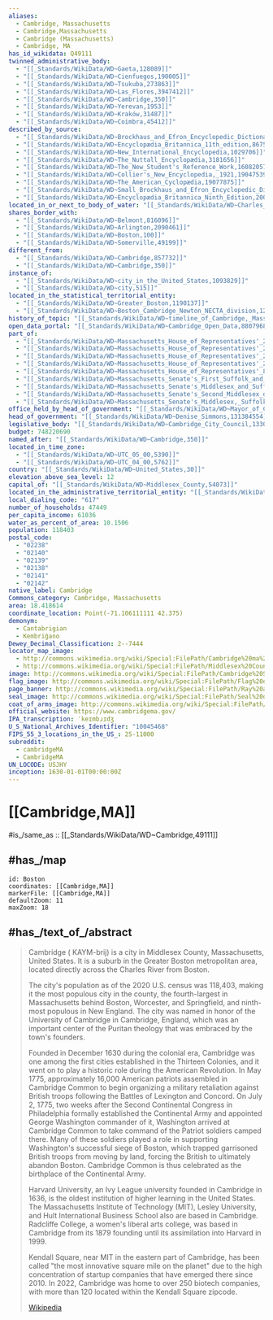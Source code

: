 ```yaml
---
aliases:
  - Cambridge, Massachusetts
  - Cambridge,Massachusetts
  - Cambridge (Massachusetts)
  - Cambridge, MA
has_id_wikidata: Q49111
twinned_administrative_body:
  - "[[_Standards/WikiData/WD~Gaeta,128089]]"
  - "[[_Standards/WikiData/WD~Cienfuegos,190005]]"
  - "[[_Standards/WikiData/WD~Tsukuba,273863]]"
  - "[[_Standards/WikiData/WD~Las_Flores,3947412]]"
  - "[[_Standards/WikiData/WD~Cambridge,350]]"
  - "[[_Standards/WikiData/WD~Yerevan,1953]]"
  - "[[_Standards/WikiData/WD~Kraków,31487]]"
  - "[[_Standards/WikiData/WD~Coimbra,45412]]"
described_by_source:
  - "[[_Standards/WikiData/WD~Brockhaus_and_Efron_Encyclopedic_Dictionary,602358]]"
  - "[[_Standards/WikiData/WD~Encyclopædia_Britannica_11th_edition,867541]]"
  - "[[_Standards/WikiData/WD~New_International_Encyclopedia,1029706]]"
  - "[[_Standards/WikiData/WD~The_Nuttall_Encyclopædia,3181656]]"
  - "[[_Standards/WikiData/WD~The_New_Student's_Reference_Work,16082057]]"
  - "[[_Standards/WikiData/WD~Collier's_New_Encyclopedia,_1921,19047539]]"
  - "[[_Standards/WikiData/WD~The_American_Cyclopædia,19077875]]"
  - "[[_Standards/WikiData/WD~Small_Brockhaus_and_Efron_Encyclopedic_Dictionary,19180675]]"
  - "[[_Standards/WikiData/WD~Encyclopædia_Britannica_Ninth_Edition,20096917]]"
located_in_or_next_to_body_of_water: "[[_Standards/WikiData/WD~Charles_River,794927]]"
shares_border_with:
  - "[[_Standards/WikiData/WD~Belmont,816096]]"
  - "[[_Standards/WikiData/WD~Arlington,2090461]]"
  - "[[_Standards/WikiData/WD~Boston,100]]"
  - "[[_Standards/WikiData/WD~Somerville,49199]]"
different_from:
  - "[[_Standards/WikiData/WD~Cambridge,857732]]"
  - "[[_Standards/WikiData/WD~Cambridge,350]]"
instance_of:
  - "[[_Standards/WikiData/WD~city_in_the_United_States,1093829]]"
  - "[[_Standards/WikiData/WD~city,515]]"
located_in_the_statistical_territorial_entity:
  - "[[_Standards/WikiData/WD~Greater_Boston,1190137]]"
  - "[[_Standards/WikiData/WD~Boston_Cambridge_Newton_NECTA_division,123565805]]"
history_of_topic: "[[_Standards/WikiData/WD~timeline_of_Cambridge,_Massachusetts_history,7805666]]"
open_data_portal: "[[_Standards/WikiData/WD~Cambridge_Open_Data,88079689]]"
part_of:
  - "[[_Standards/WikiData/WD~Massachusetts_House_of_Representatives'_25th_Middlesex_district,88098282]]"
  - "[[_Standards/WikiData/WD~Massachusetts_House_of_Representatives'_24th_Middlesex_district,88098281]]"
  - "[[_Standards/WikiData/WD~Massachusetts_House_of_Representatives'_26th_Middlesex_district,88098286]]"
  - "[[_Standards/WikiData/WD~Massachusetts_House_of_Representatives'_29th_Middlesex_district,88098291]]"
  - "[[_Standards/WikiData/WD~Massachusetts_House_of_Representatives'_8th_Suffolk_district,88098698]]"
  - "[[_Standards/WikiData/WD~Massachusetts_Senate's_First_Suffolk_and_Middlesex_district,88207005]]"
  - "[[_Standards/WikiData/WD~Massachusetts_Senate's_Middlesex_and_Suffolk_district,88207029]]"
  - "[[_Standards/WikiData/WD~Massachusetts_Senate's_Second_Middlesex_district,88207074]]"
  - "[[_Standards/WikiData/WD~Massachusetts_Senate's_Middlesex,_Suffolk,_and_Essex_district,89657972]]"
office_held_by_head_of_government: "[[_Standards/WikiData/WD~Mayor_of_Cambridge,_Massachusetts,109326499]]"
head_of_government: "[[_Standards/WikiData/WD~Denise_Simmons,131384554]]"
legislative_body: "[[_Standards/WikiData/WD~Cambridge_City_Council,133054988]]"
budget: 748220690
named_after: "[[_Standards/WikiData/WD~Cambridge,350]]"
located_in_time_zone:
  - "[[_Standards/WikiData/WD~UTC_05_00,5390]]"
  - "[[_Standards/WikiData/WD~UTC_04_00,5762]]"
country: "[[_Standards/WikiData/WD~United_States,30]]"
elevation_above_sea_level: 12
capital_of: "[[_Standards/WikiData/WD~Middlesex_County,54073]]"
located_in_the_administrative_territorial_entity: "[[_Standards/WikiData/WD~Middlesex_County,54073]]"
local_dialing_code: "617"
number_of_households: 47449
per_capita_income: 61036
water_as_percent_of_area: 10.1506
population: 118403
postal_code:
  - "02238"
  - "02140"
  - "02139"
  - "02138"
  - "02141"
  - "02142"
native_label: Cambridge
Commons_category: Cambridge, Massachusetts
area: 18.418614
coordinate_location: Point(-71.106111111 42.375)
demonym:
  - Cantabrigian
  - Kembriĝano
Dewey_Decimal_Classification: 2--7444
locator_map_image:
  - http://commons.wikimedia.org/wiki/Special:FilePath/Cambridge%20ma%20highlight.png
  - http://commons.wikimedia.org/wiki/Special:FilePath/Middlesex%20County%20Massachusetts%20incorporated%20and%20unincorporated%20areas%20Cambridge%20highlighted.svg
image: http://commons.wikimedia.org/wiki/Special:FilePath/Cambridge%20Skyline.jpg
flag_image: http://commons.wikimedia.org/wiki/Special:FilePath/Flag%20of%20Cambridge%2C%20Massachusetts.svg
page_banner: http://commons.wikimedia.org/wiki/Special:FilePath/Ray%20and%20Maria%20Stata%20Center%20-%20MIT%2C%20Cambridge%20%2816868722144%29%20crop.jpg
seal_image: http://commons.wikimedia.org/wiki/Special:FilePath/Seal%20of%20Cambridge%2C%20Massachusetts.svg
coat_of_arms_image: http://commons.wikimedia.org/wiki/Special:FilePath/Seal%20of%20Cambridge%2C%20Massachusetts.svg
official_website: https://www.cambridgema.gov/
IPA_transcription: ˈkeɪmbɹɪdʒ
U_S_National_Archives_Identifier: "10045468"
FIPS_55_3_locations_in_the_US_: 25-11000
subreddit:
  - cambridgeMA
  - CambridgeMA
UN_LOCODE: USJHY
inception: 1630-01-01T00:00:00Z
---
```


# [[Cambridge,MA]] 

#is_/same_as :: [[_Standards/WikiData/WD~Cambridge,49111]] 

## #has_/map 

```leaflet
id: Boston
coordinates: [[Cambridge,MA]] 
markerFile: [[Cambridge,MA]] 
defaultZoom: 11 
maxZoom: 18
```

## #has_/text_of_/abstract 

> Cambridge ( KAYM-brij) is a city in Middlesex County, Massachusetts, United States. 
> It is a suburb in the Greater Boston metropolitan area, 
> located directly across the Charles River from Boston. 
> 
> The city's population as of the 2020 U.S. census was 118,403, 
> making it the most populous city in the county, 
> the fourth-largest in Massachusetts behind Boston, Worcester, and Springfield, and ninth-most populous in New England. The city was named in honor of the University of Cambridge in Cambridge, England, which was an important center of the Puritan theology that was embraced by the town's founders.
>
> Founded in December 1630 during the colonial era, Cambridge was one among the first cities established in the Thirteen Colonies, and it went on to play a historic role during the American Revolution. In May 1775, approximately 16,000 American patriots assembled in Cambridge Common to begin organizing a military retaliation against British troops following the Battles of Lexington and Concord. On July 2, 1775, two weeks after the Second Continental Congress in Philadelphia formally established the Continental Army and appointed George Washington commander of it, Washington arrived at Cambridge Common to take command of the Patriot soldiers camped there. Many of these soldiers played a role in supporting Washington's successful siege of Boston, which trapped garrisoned British troops from moving by land, forcing the British to ultimately abandon Boston. Cambridge Common is thus celebrated as the birthplace of the Continental Army.
>
> Harvard University, an Ivy League university founded in Cambridge in 1636, is the oldest institution of higher learning in the United States. The Massachusetts Institute of Technology (MIT), Lesley University, and Hult International Business School also are based in Cambridge. Radcliffe College, a women's liberal arts college, was based in Cambridge from its 1879 founding until its assimilation into Harvard in 1999.
>
> Kendall Square, near MIT in the eastern part of Cambridge, has been called "the most innovative square mile on the planet" due to the high concentration of startup companies that have emerged there since 2010. In 2022, Cambridge was home to over 250 biotech companies, with more than 120 located within the Kendall Square zipcode.
>
> [Wikipedia](https://en.wikipedia.org/wiki/Cambridge,%20Massachusetts) 



